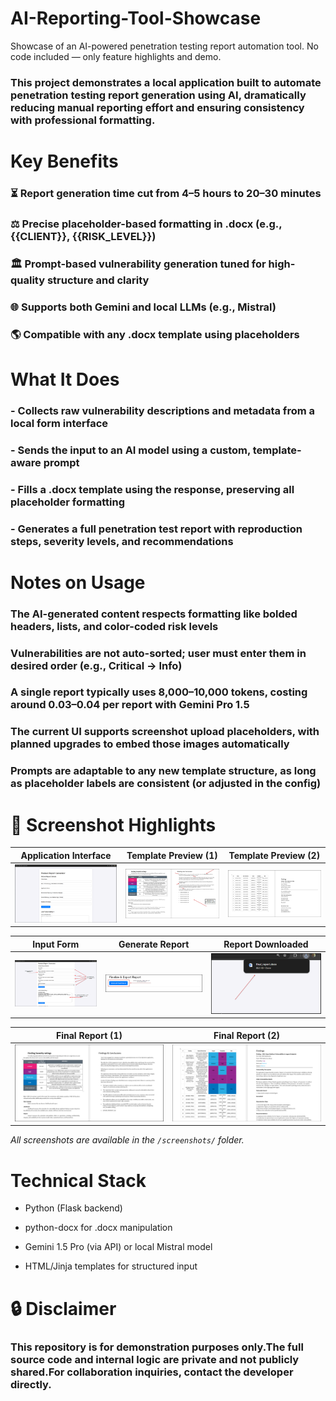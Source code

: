 # AI-Reporting-Tool-Showcase
Showcase of an AI-powered penetration testing report automation tool. No code included — only feature highlights and demo.

### This project demonstrates a local application built to automate penetration testing report generation using AI, dramatically reducing manual reporting effort and ensuring consistency with professional formatting.

# Key Benefits

### ⏳ Report generation time cut from 4–5 hours to 20–30 minutes

### ⚖️ Precise placeholder-based formatting in .docx (e.g., {{CLIENT}}, {{RISK_LEVEL}})

### 🏛 Prompt-based vulnerability generation tuned for high-quality structure and clarity

### 🌐 Supports both Gemini and local LLMs (e.g., Mistral)

### 🌎 Compatible with any .docx template using placeholders

# What It Does

###  - Collects raw vulnerability descriptions and metadata from a local form interface

###  - Sends the input to an AI model using a custom, template-aware prompt

###  - Fills a .docx template using the response, preserving all placeholder formatting

###  - Generates a full penetration test report with reproduction steps, severity levels, and recommendations

# Notes on Usage

### The AI-generated content respects formatting like bolded headers, lists, and color-coded risk levels

### Vulnerabilities are not auto-sorted; user must enter them in desired order (e.g., Critical → Info)

### A single report typically uses 8,000–10,000 tokens, costing around $0.03–$0.04 per report with Gemini Pro 1.5

### The current UI supports screenshot upload placeholders, with planned upgrades to embed those images automatically

### Prompts are adaptable to any new template structure, as long as placeholder labels are consistent (or adjusted in the config)

# 📁 Screenshot Highlights

| Application Interface | Template Preview (1) | Template Preview (2) |
|------------------------|----------------------|------------------------|
| ![Interface](screenshots/application_interface.png) | ![Template1](screenshots/template.png) | ![Template2](screenshots/template2.png) |

| Input Form | Generate Report | Report Downloaded |
|------------|------------------|--------------------|
| ![Form](screenshots/form_input.png) | ![Generate](screenshots/generate_report.png) | ![Download](screenshots/report_gets_downloaded.png) |

| Final Report (1) | Final Report (2) |
|------------------|------------------|
| ![Report1](screenshots/final_report1.png) | ![Report2](screenshots/final_report2.png) |

*All screenshots are available in the `/screenshots/` folder.*


# Technical Stack

- Python (Flask backend)

- python-docx for .docx manipulation

- Gemini 1.5 Pro (via API) or local Mistral model

- HTML/Jinja templates for structured input

# 🔒 Disclaimer

### This repository is for demonstration purposes only.The full source code and internal logic are private and not publicly shared.For collaboration inquiries, contact the developer directly.


